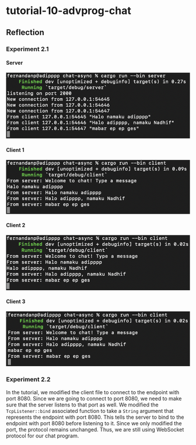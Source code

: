 # tutorial-10-advprog-chat

## Reflection
### Experiment 2.1

#### Server
![server.png](assets/server.png)

#### Client 1
![client_1.png](assets/client_1.png)

#### Client 2
![client_2.png](assets/client_2.png)

#### Client 3
![client_3.png](assets/client_3.png)

### Experiment 2.2
In the tutorial, we modified the client file to connect to the endpoint with port 8080. Since we are going to connect to port 8080, we need to make sure that the server listens to that port as well. We modified the `TcpListener::bind` associated function to take a `String` argument that represents the endpoint with port 8080. This tells the server to bind to the endpoint with port 8080 before listening to it. Since we only modified the port, the protocol remains unchanged. Thus, we are still using WebSocket protocol for our chat program.
